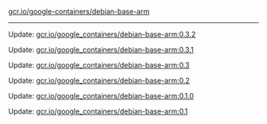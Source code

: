 [gcr.io/google-containers/debian-base-arm](https://hub.docker.com/r/cruse/debian-base-arm/tags/) 

----
Update: [gcr.io/google_containers/debian-base-arm:0.3.2](https://hub.docker.com/r/cruse/debian-base-arm/tags/)

Update: [gcr.io/google_containers/debian-base-arm:0.3.1](https://hub.docker.com/r/cruse/debian-base-arm/tags/)

Update: [gcr.io/google_containers/debian-base-arm:0.3](https://hub.docker.com/r/cruse/debian-base-arm/tags/)

Update: [gcr.io/google_containers/debian-base-arm:0.2](https://hub.docker.com/r/cruse/debian-base-arm/tags/)

Update: [gcr.io/google_containers/debian-base-arm:0.1.0](https://hub.docker.com/r/cruse/debian-base-arm/tags/)

Update: [gcr.io/google_containers/debian-base-arm:0.1](https://hub.docker.com/r/cruse/debian-base-arm/tags/)

